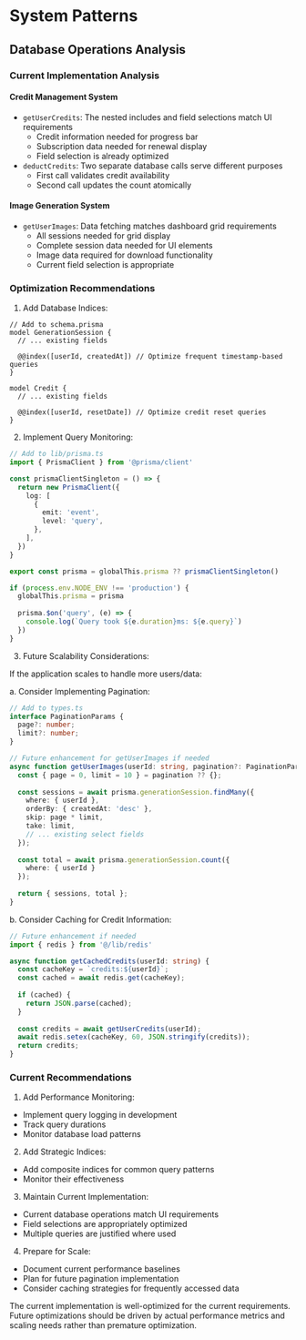 # System Patterns

## Database Operations Analysis

### Current Implementation Analysis

#### Credit Management System
- `getUserCredits`: The nested includes and field selections match UI requirements
  - Credit information needed for progress bar
  - Subscription data needed for renewal display
  - Field selection is already optimized
- `deductCredits`: Two separate database calls serve different purposes
  - First call validates credit availability
  - Second call updates the count atomically

#### Image Generation System
- `getUserImages`: Data fetching matches dashboard grid requirements
  - All sessions needed for grid display
  - Complete session data needed for UI elements
  - Image data required for download functionality
  - Current field selection is appropriate

### Optimization Recommendations

1. Add Database Indices:
```prisma
// Add to schema.prisma
model GenerationSession {
  // ... existing fields

  @@index([userId, createdAt]) // Optimize frequent timestamp-based queries
}

model Credit {
  // ... existing fields

  @@index([userId, resetDate]) // Optimize credit reset queries
}
```

2. Implement Query Monitoring:
```typescript
// Add to lib/prisma.ts
import { PrismaClient } from '@prisma/client'

const prismaClientSingleton = () => {
  return new PrismaClient({
    log: [
      {
        emit: 'event',
        level: 'query',
      },
    ],
  })
}

export const prisma = globalThis.prisma ?? prismaClientSingleton()

if (process.env.NODE_ENV !== 'production') {
  globalThis.prisma = prisma
  
  prisma.$on('query', (e) => {
    console.log(`Query took ${e.duration}ms: ${e.query}`)
  })
}
```

3. Future Scalability Considerations:

If the application scales to handle more users/data:

a. Consider Implementing Pagination:
```typescript
// Add to types.ts
interface PaginationParams {
  page?: number;
  limit?: number;
}

// Future enhancement for getUserImages if needed
async function getUserImages(userId: string, pagination?: PaginationParams) {
  const { page = 0, limit = 10 } = pagination ?? {};
  
  const sessions = await prisma.generationSession.findMany({
    where: { userId },
    orderBy: { createdAt: 'desc' },
    skip: page * limit,
    take: limit,
    // ... existing select fields
  });
  
  const total = await prisma.generationSession.count({
    where: { userId }
  });
  
  return { sessions, total };
}
```

b. Consider Caching for Credit Information:
```typescript
// Future enhancement if needed
import { redis } from '@/lib/redis'

async function getCachedCredits(userId: string) {
  const cacheKey = `credits:${userId}`;
  const cached = await redis.get(cacheKey);
  
  if (cached) {
    return JSON.parse(cached);
  }
  
  const credits = await getUserCredits(userId);
  await redis.setex(cacheKey, 60, JSON.stringify(credits));
  return credits;
}
```

### Current Recommendations

1. Add Performance Monitoring:
- Implement query logging in development
- Track query durations
- Monitor database load patterns

2. Add Strategic Indices:
- Add composite indices for common query patterns
- Monitor their effectiveness

3. Maintain Current Implementation:
- Current database operations match UI requirements
- Field selections are appropriately optimized
- Multiple queries are justified where used

4. Prepare for Scale:
- Document current performance baselines
- Plan for future pagination implementation
- Consider caching strategies for frequently accessed data

The current implementation is well-optimized for the current requirements. Future optimizations should be driven by actual performance metrics and scaling needs rather than premature optimization.